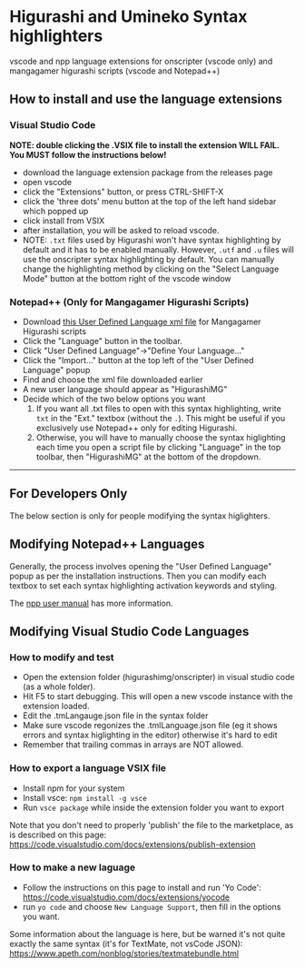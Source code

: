 # Higurashi and Umineko Syntax highlighters

vscode and npp language extensions for onscripter (vscode only) and mangagamer higurashi scripts (vscode and Notepad++)

## How to install and use the language extensions

### Visual Studio Code

**NOTE: double clicking the .VSIX file to install the extension WILL FAIL. You MUST follow the instructions below!**

- download the language extension package from the releases page
- open vscode
- click the "Extensions" button, or press CTRL-SHIFT-X
- click the 'three dots' menu button at the top of the left hand sidebar which popped up
- click install from VSIX
- after installation, you will be asked to reload vscode.
- NOTE: `.txt` files used by Higurashi won't have syntax highlighting by default and it has to be enabled manually. However, `.utf` and `.u` files will use the onscripter syntax highlighting by default. You can manually change the highlighting method by clicking on the "Select Language Mode" button at the bottom right of the vscode window

### Notepad++ (Only for Mangagamer Higurashi Scripts)

- Download [this User Defined Language xml file](https://github.com/07th-mod/script-syntax-highlighters/raw/master/higurashimg-npp/HigurashiMG-NPP.xml) for Mangagamer Higurashi scripts
- Click the "Language" button in the toolbar.
- Click "User Defined Language"->"Define Your Language..."
- Click the "Import..." button at the top left of the "User Defined Language" popup
- Find and choose the xml file downloaded earlier
- A new user language should appear as "HigurashiMG"
- Decide which of the two below options you want
    1. If you want all .txt files to open with this syntax highlighting, write `txt` in the "Ext." textbox (without the `.`). This might be useful if you exclusively use Notepad++ only for editing Higurashi.
    2. Otherwise, you will have to manually choose the syntax higlighting each time you open a script file by clicking "Language" in the top toolbar, then "HigurashiMG" at the bottom of the dropdown.

----

## For Developers Only

The below section is only for people modifying the syntax higlighters.

## Modifying Notepad++ Languages

Generally, the process involves opening the "User Defined Language" popup as per the installation instructions. Then you can modify each textbox to set each syntax highlighting activation keywords and styling.

The [npp user manual](https://npp-user-manual.org/docs/user-defined-language-system/) has more information.

## Modifying Visual Studio Code Languages

### How to modify and test

- Open the extension folder (higurashimg/onscripter) in visual studio code (as a whole folder).
- Hit F5 to start debugging. This will open a new vscode instance with the extension loaded.
- Edit the .tmLangauge.json file in the syntax folder
- Make sure vscode regonizes the .tmlLanguage.json file (eg it shows errors and syntax higlighting in the editor) otherwise it's hard to edit
- Remember that trailing commas in arrays are NOT allowed.

### How to export a language VSIX file

- Install npm for your system
- Install vsce: `npm install -g vsce`
- Run `vsce package` while inside the extension folder you want to export

Note that you don't need to properly 'publish' the file to the marketplace, as is described on this page: https://code.visualstudio.com/docs/extensions/publish-extension

### How to make a new laguage

- Follow the instructions on this page to install and run 'Yo Code': https://code.visualstudio.com/docs/extensions/yocode
- run `yo code` and choose `New Language Support`, then fill in the options you want.

Some information about the language is here, but be warned it's not quite exactly the same syntax (it's for TextMate, not vsCode JSON): https://www.apeth.com/nonblog/stories/textmatebundle.html
